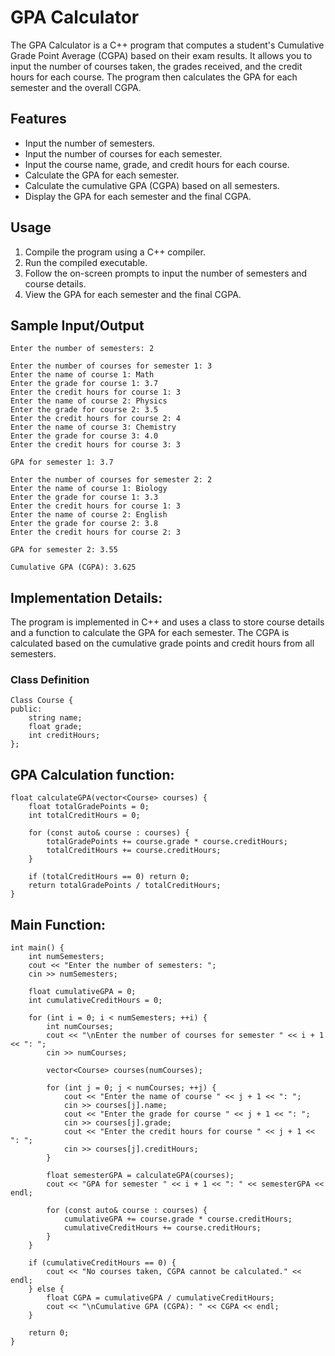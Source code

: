 # GPA Calculator

The GPA Calculator is a C++ program that computes a student's Cumulative Grade Point Average (CGPA) based on their exam results. It allows you to input the number of courses taken, the grades received, and the credit hours for each course. The program then calculates the GPA for each semester and the overall CGPA.

## Features

- Input the number of semesters.
- Input the number of courses for each semester.
- Input the course name, grade, and credit hours for each course.
- Calculate the GPA for each semester.
- Calculate the cumulative GPA (CGPA) based on all semesters.
- Display the GPA for each semester and the final CGPA.

## Usage

1. Compile the program using a C++ compiler.
2. Run the compiled executable.
3. Follow the on-screen prompts to input the number of semesters and course details.
4. View the GPA for each semester and the final CGPA.

## Sample Input/Output

    Enter the number of semesters: 2

    Enter the number of courses for semester 1: 3
    Enter the name of course 1: Math
    Enter the grade for course 1: 3.7
    Enter the credit hours for course 1: 3
    Enter the name of course 2: Physics
    Enter the grade for course 2: 3.5
    Enter the credit hours for course 2: 4
    Enter the name of course 3: Chemistry
    Enter the grade for course 3: 4.0
    Enter the credit hours for course 3: 3

    GPA for semester 1: 3.7

    Enter the number of courses for semester 2: 2
    Enter the name of course 1: Biology
    Enter the grade for course 1: 3.3
    Enter the credit hours for course 1: 3
    Enter the name of course 2: English
    Enter the grade for course 2: 3.8
    Enter the credit hours for course 2: 3

    GPA for semester 2: 3.55

    Cumulative GPA (CGPA): 3.625

## Implementation Details:

The program is implemented in C++ and uses a class to store course details and a function to calculate the GPA for each semester. The CGPA is calculated based on the cumulative grade points and credit hours from all semesters.

### Class Definition

    Class Course {
    public:
        string name;
        float grade;
        int creditHours;
    };


## GPA Calculation function:
    float calculateGPA(vector<Course> courses) {
        float totalGradePoints = 0;
        int totalCreditHours = 0;

        for (const auto& course : courses) {
            totalGradePoints += course.grade * course.creditHours;
            totalCreditHours += course.creditHours;
        }

        if (totalCreditHours == 0) return 0;
        return totalGradePoints / totalCreditHours;
    }

## Main Function:

    int main() {
        int numSemesters;
        cout << "Enter the number of semesters: ";
        cin >> numSemesters;

        float cumulativeGPA = 0;
        int cumulativeCreditHours = 0;

        for (int i = 0; i < numSemesters; ++i) {
            int numCourses;
            cout << "\nEnter the number of courses for semester " << i + 1 << ": ";
            cin >> numCourses;

            vector<Course> courses(numCourses);

            for (int j = 0; j < numCourses; ++j) {
                cout << "Enter the name of course " << j + 1 << ": ";
                cin >> courses[j].name;
                cout << "Enter the grade for course " << j + 1 << ": ";
                cin >> courses[j].grade;
                cout << "Enter the credit hours for course " << j + 1 << ": ";
                cin >> courses[j].creditHours;
            }

            float semesterGPA = calculateGPA(courses);
            cout << "GPA for semester " << i + 1 << ": " << semesterGPA << endl;

            for (const auto& course : courses) {
                cumulativeGPA += course.grade * course.creditHours;
                cumulativeCreditHours += course.creditHours;
            }
        }

        if (cumulativeCreditHours == 0) {
            cout << "No courses taken, CGPA cannot be calculated." << endl;
        } else {
            float CGPA = cumulativeGPA / cumulativeCreditHours;
            cout << "\nCumulative GPA (CGPA): " << CGPA << endl;
        }
    
        return 0;
    }

